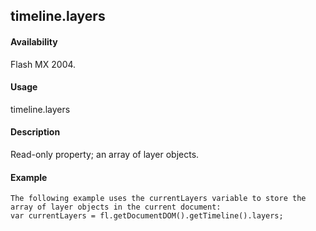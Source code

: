 ## timeline.layers

#### Availability

Flash MX 2004.

#### Usage

timeline.layers

#### Description

Read-only property; an array of layer objects.

#### Example

```
The following example uses the currentLayers variable to store the array of layer objects in the current document:
var currentLayers = fl.getDocumentDOM().getTimeline().layers;

```